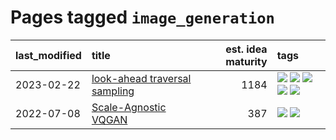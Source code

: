 # Pages tagged `image_generation`

|last_modified|title|est. idea maturity|tags
|:---|:---|---:|:---|
|2023-02-22|[look-ahead traversal sampling](../look-ahead-traversal-sampling.md)|1184|[![](https://img.shields.io/badge/tag-MCMC-d9f12f)](../tags/MCMC.md) [![](https://img.shields.io/badge/tag-animation-d82abc)](../tags/animation.md) [![](https://img.shields.io/badge/tag-control-fe76cf)](../tags/control.md) [![](https://img.shields.io/badge/tag-experimental-fecb83)](../tags/experimental.md) [![](https://img.shields.io/badge/tag-image_generation-50c04b)](../tags/image_generation.md)|
|2022-07-08|[Scale-Agnostic VQGAN](../scale-agnostic_VQGAN.md)|387|[![](https://img.shields.io/badge/tag-experimental-fecb83)](../tags/experimental.md) [![](https://img.shields.io/badge/tag-image_generation-50c04b)](../tags/image_generation.md)|